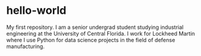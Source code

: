 # hello-world
My first repository.
I am a senior undergrad student studying industrial engineering at the University of Central Florida. I work for Lockheed Martin where I use Python for data science projects in the field of defense manufacturing.
